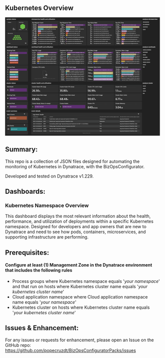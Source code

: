 ## Kubernetes Overview
![Kubernetes Overview](https://raw.githubusercontent.com/popecruzdt/BizOpsConfiguratorPacks/main/screenshots/Kubernetes_Namespace_Overview_screenshot.png)

## Summary:
This repo is a collection of JSON files designed for automating the monitoring of Kubernetes in Dynatrace, with the BizOpsConfigurator.

Developed and tested on Dynatrace v1.229.

## Dashboards:
### Kubernetes Namespace Overview
This dashboard displays the most relevant information about the health, performance, and utilization of deployments within a specific Kubernetes namespace.  Designed for developers and app owners that are new to Dynatrace and need to see how pods, containers, microservices, and supporting infrastructure are performing.

## Prerequisites:
#### Configure at least (1) Management Zone in the Dynatrace environment that includes the following rules
  * Process groups where Kubernetes namespace equals '*your namespace*' and that run on hosts where Kubernetes cluster name equals '*your kubernetes cluster name*'
  * Cloud application namespace where Cloud application namespace name equals '*your namespace*'
  * Kubernetes cluster on hosts where Kubernetes cluster name equals '*your kubernetes cluster name*'

## Issues & Enhancement:
For any issues or requests for enhancement, please open an Issue on the GitHub repo: https://github.com/popecruzdt/BizOpsConfiguratorPacks/issues
